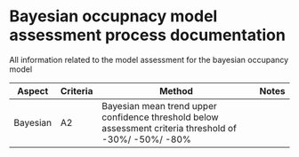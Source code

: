 # Bayesian occupnacy model assessment process documentation
All information related to the model assessment for the bayesian occupancy model

| Aspect | Criteria | Method | Notes |
|---|---|---|---|
| Bayesian | A2 | Bayesian mean trend upper confidence threshold below assessment criteria threshold of -30%/ -50%/ -80% | |